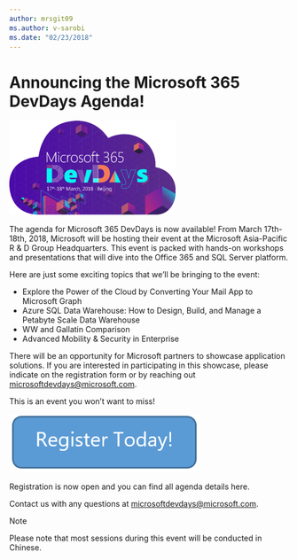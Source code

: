 ```yaml
---
author: mrsgit09
ms.author: v-sarobi
ms.date: "02/23/2018"
---
```

# Announcing the Microsoft 365 DevDays Agenda!
![DevDaysLogo](../images/DevDays2018.png)

The agenda for Microsoft 365 DevDays is now available! From March 17th-18th, 2018, Microsoft will be hosting their event at the Microsoft Asia-Pacific R & D Group Headquarters. This event is packed with hands-on workshops and presentations that will dive into the Office 365 and SQL Server platform.

Here are just some exciting topics that we’ll be bringing to the event:

- Explore the Power of the Cloud by Converting Your Mail App to Microsoft Graph
- Azure SQL Data Warehouse: How to Design, Build, and Manage a Petabyte Scale Data Warehouse
- WW and Gallatin Comparison
- Advanced Mobility & Security in Enterprise

There will be an opportunity for Microsoft partners to showcase application solutions. If you are interested in participating in this showcase, please indicate on the registration form or by reaching out [microsoftdevdays@microsoft.com](mailto:microsoftdevdays@microsoft.com).

This is an event you won’t want to miss!

[![Register](../images/RegisterButton.png)](https://www.microsoftevents.com/profile/form/index.cfm?PKformID=0x3507287abcd)

Registration is now open and you can find all agenda details here.

Contact us with any questions at [microsoftdevdays@microsoft.com](mailto:microsoftdevdays@microsoft.com).

> [!Note]
> Please note that most sessions during this event will be conducted in Chinese. 